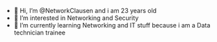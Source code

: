 - 👋 Hi, I’m @NetworkClausen and i am 23 years old
- 👀 I’m interested in Networking and Security
- 🌱 I’m currently learning Networking and IT stuff because i am a Data technician trainee
